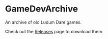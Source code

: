 # GameDevArchive
An archive of old Ludum Dare games.

Check out the [Releases](https://github.com/kennedy0/LudumDareArchive/releases) page to download them.
